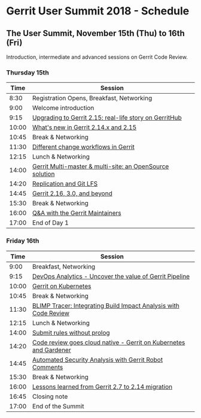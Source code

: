 # Gerrit User Summit 2018 - Schedule

## The User Summit, November 15th (Thu) to 16th (Fri)

Introduction, intermediate and advanced sessions on Gerrit Code Review.

### Thursday 15th

| Time  | Session                                                                                      |
|-------|----------------------------------------------------------------------------------------------|
|  8:30 | Registration Opens, Breakfast, Networking                                                    |
|  9:00 | Welcome introduction                                                                         |
|  9:15 | [Upgrading to Gerrit 2.15: real-life story on GerritHub](sessions/gerrithub-2.15-upgrade.md) |
| 10:00 | [What's new in Gerrit 2.14.x and 2.15](sessions/new-in-2.14.md)                              |
| 10:45 | Break & Networking                                                                           |
| 11:30 | [Different change workflows in Gerrit](sessions/different-change-workflows-in-gerrit.md)     |
| 12:15 | Lunch & Networking                                                                           |
| 14:00 | [Gerrit Multi-master & multi-site: an OpenSource solution](sessions/multi-master-multi-site.md)|
| 14:20 | [Replication and Git LFS](sessions/replication-and-git-lfs.md)                               |
| 14:45 | [Gerrit 2.16, 3.0, and beyond](sessions/gerrit-beyond.md)
| 15:30 | Break & Networking                                                                           |
| 16:00 | [Q&A with the Gerrit Maintainers](sessions/maintainers-qa.md)                                |
| 17:00 | End of Day 1                                                                                 |

### Friday 16th

| Time  | Session                                                                                      |
|-------|----------------------------------------------------------------------------------------------|
|  9:00 | Breakfast, Networking                                                                        |
|  9:15 | [DevOps Analytics - Uncover the value of Gerrit Pipeline](sessions/devops-analytics.md)      |
| 10:00 | [Gerrit on Kubernetes](sessions/gerrit-on-kubernetes.md)                                     |
| 10:45 | Break & Networking                                                                           |
| 11:30 | [BLIMP Tracer: Integrating Build Impact Analysis with Code Review](sessions/blimp-tracer.md) |
| 12:15 | Lunch & Networking                                                                           |
| 14:00 | [Submit rules without prolog](sessions/simple-submit.md)                                     |
| 14:20 | [Code review goes cloud native - Gerrit on Kubernetes and Gardener](sessions/gerrit-gardener.md) |
| 14:45 | [Automated Security Analysis with Gerrit Robot Comments](sessions/automated-security-analysis-with-gerrit.md)|
| 15:30 | Break & Networking                                                                           |
| 16:00 | [Lessons learned from Gerrit 2.7 to 2.14 migration](sessions/migration-2.7-to-2.14.md)       |
| 16:45 | Closing note                                                                                 |
| 17:00 | End of the Summit                                                                            |
